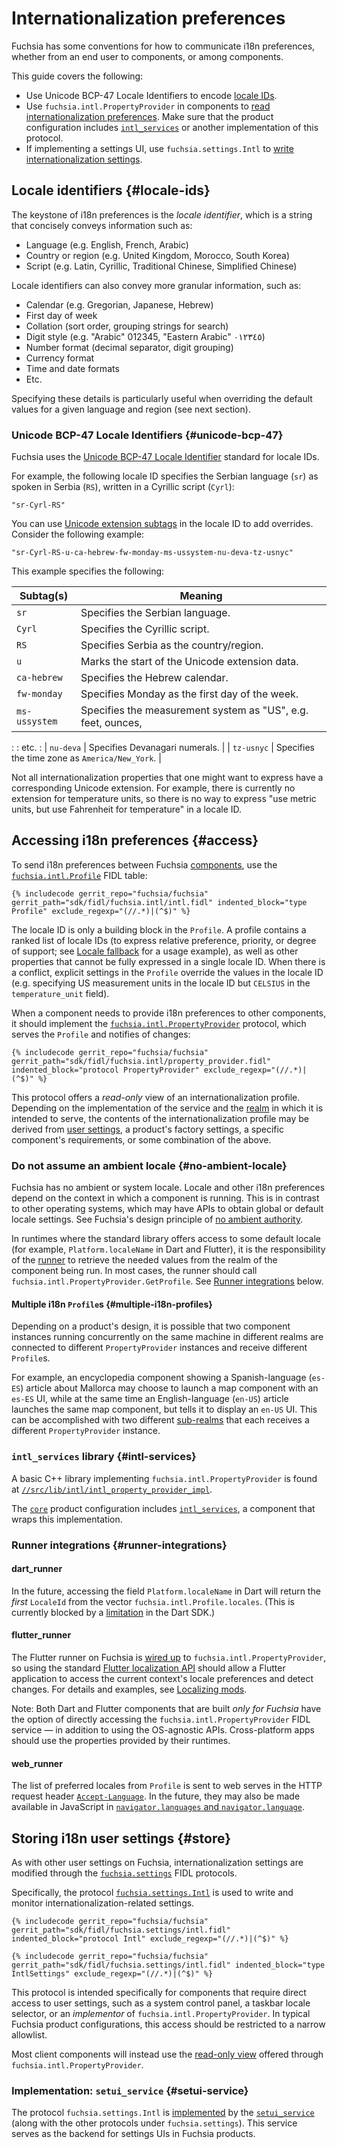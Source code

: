 # Internationalization preferences

Fuchsia has some conventions for how to communicate i18n preferences, whether
from an end user to components, or among components.

This guide covers the following:

-   Use Unicode BCP-47 Locale Identifiers to encode [locale IDs](#locale-ids).
-   Use `fuchsia.intl.PropertyProvider` in components to
    [read internationalization preferences](#access). Make sure that the product
    configuration includes [`intl_services`](#intl-services) or another
    implementation of this protocol.
-   If implementing a settings UI, use `fuchsia.settings.Intl` to
    [write internationalization settings](#store).

## Locale identifiers {#locale-ids}

The keystone of i18n preferences is the _locale identifier_, which is a string
that concisely conveys information such as:

-   Language (e.g. English, French, Arabic)
-   Country or region (e.g. United Kingdom, Morocco, South Korea)
-   Script (e.g. Latin, Cyrillic, Traditional Chinese, Simplified Chinese)

Locale identifiers can also convey more granular information, such as:

-   Calendar (e.g. Gregorian, Japanese, Hebrew)
-   First day of week
-   Collation (sort order, grouping strings for search)
-   Digit style (e.g. "Arabic" 012345, "Eastern Arabic" ٠١٢٣٤٥)
-   Number format (decimal separator, digit grouping)
-   Currency format
-   Time and date formats
-   Etc.

Specifying these details is particularly useful when overriding the default
values for a given language and region (see next section).

### Unicode BCP-47 Locale Identifiers {#unicode-bcp-47}

Fuchsia uses the
[Unicode BCP-47 Locale Identifier](http://www.unicode.org/reports/tr35/#BCP_47_Conformance)
standard for locale IDs.

For example, the following locale ID specifies the Serbian language (`sr`) as
spoken in Serbia (`RS`), written in a Cyrillic script (`Cyrl`):

```none {:.devsite-disable-click-to-copy}
"sr-Cyrl-RS"
```

You can use
[Unicode extension subtags](http://unicode.org/reports/tr35/#u_Extension) in the
locale ID to add overrides. Consider the following example:

```none {:.devsite-disable-click-to-copy}
"sr-Cyrl-RS-u-ca-hebrew-fw-monday-ms-ussystem-nu-deva-tz-usnyc"
```

This example specifies the following:

| Subtag(s)     | Meaning                                                      |
| ------------- | ------------------------------------------------------------ |
| `sr`          | Specifies the Serbian language.                              |
| `Cyrl`        | Specifies the Cyrillic script.                               |
| `RS`          | Specifies Serbia as the country/region.                      |
| `u`           | Marks the start of the Unicode extension data.               |
| `ca-hebrew`   | Specifies the Hebrew calendar.                               |
| `fw-monday`   | Specifies Monday as the first day of the week.               |
| `ms-ussystem` | Specifies the measurement system as "US", e.g. feet, ounces, |
:               : etc.                                                         :
| `nu-deva`     | Specifies Devanagari numerals.                               |
| `tz-usnyc`    | Specifies the time zone as `America/New_York`.               |

Not all internationalization properties that one might want to express have a
corresponding Unicode extension. For example, there is currently no extension
for temperature units, so there is no way to express "use metric units, but use
Fahrenheit for temperature" in a locale ID.

## Accessing i18n preferences {#access}

To send i18n preferences between Fuchsia
[components](/docs/glossary/README.md#component), use the
[`fuchsia.intl.Profile`](https://fuchsia.dev/reference/fidl/fuchsia.intl#Profile)
FIDL table:

```fidl {:.devsite-disable-click-to-copy}
{% includecode gerrit_repo="fuchsia/fuchsia" gerrit_path="sdk/fidl/fuchsia.intl/intl.fidl" indented_block="type Profile" exclude_regexp="(//.*)|(^$)" %}
```

The locale ID is only a building block in the `Profile`. A profile contains a
ranked list of locale IDs (to express relative preference, priority, or degree
of support; see [Locale fallback](./localization/locale_fallback.md) for a
usage example), as well as other properties that cannot be fully expressed in a
single locale ID. When there is a conflict, explicit settings in the `Profile`
override the values in the locale ID (e.g. specifying US measurement units in
the locale ID but `CELSIUS` in the `temperature_unit` field).

When a component needs to provide i18n preferences to other components, it
should implement the
[`fuchsia.intl.PropertyProvider`](https://fuchsia.dev/reference/fidl/fuchsia.intl#PropertyProvider)
protocol, which serves the `Profile` and notifies of changes:

```fidl {:.devsite-disable-click-to-copy}
{% includecode gerrit_repo="fuchsia/fuchsia" gerrit_path="sdk/fidl/fuchsia.intl/property_provider.fidl" indented_block="protocol PropertyProvider" exclude_regexp="(//.*)|(^$)" %}
```

This protocol offers a _read-only_ view of an internationalization profile.
Depending on the implementation of the service and the
[realm](/docs/concepts/components/v2/realms.md) in which it is intended to
serve, the contents of the internationalization profile may be derived from
[user settings](#store), a product's factory settings, a specific component's
requirements, or some combination of the above.

### Do not assume an ambient locale {#no-ambient-locale}

Fuchsia has no ambient or system locale. Locale and other i18n preferences
depend on the context in which a component is running. This is in contrast to
other operating systems, which may have APIs to obtain global or default locale
settings. See Fuchsia's design principle of
[no ambient authority](/docs/concepts/components/v2/design_principles.md#no-ambient-authority).

In runtimes where the standard library offers access to some default locale (for
example, `Platform.localeName` in Dart and Flutter), it is the responsibility of
the [runner](/docs/concepts/components/v2/capabilities/runners.md) to retrieve
the needed values from the realm of the component being run. In most cases, the
runner should call `fuchsia.intl.PropertyProvider.GetProfile`. See
[Runner integrations](#runner-integrations) below.

#### Multiple i18n `Profile`s {#multiple-i18n-profiles}

Depending on a product's design, it is possible that two component instances
running concurrently on the same machine in different realms are connected to
different `PropertyProvider` instances and receive different `Profile`s.

For example, an encyclopedia component showing a Spanish-language (`es-ES`)
article about Mallorca may choose to launch a map component with an `es-ES` UI,
while at the same time an English-language (`en-US`) article launches the same
map component, but tells it to display an `en-US` UI. This can be accomplished
with two different
[sub-realms](/docs/concepts/components/v2/realms.md#definitions) that each
receives a different `PropertyProvider` instance.

### `intl_services` library {#intl-services}

A basic C++ library implementing `fuchsia.intl.PropertyProvider` is found at
[`//src/lib/intl/intl_property_provider_impl`](/src/lib/intl/intl_property_provider_impl).

The
[`core`](/docs/development/build/concepts/build_system/boards_and_products.md#key_product_configurations)
product configuration includes [`intl_services`](/src/intl/intl_services), a
component that wraps this implementation.

### Runner integrations {#runner-integrations}

#### dart_runner

In the future, accessing the field `Platform.localeName` in Dart will return the
_first_ `LocaleId` from the vector `fuchsia.intl.Profile.locales`. (This is
currently blocked by a
[limitation](https://github.com/dart-lang/sdk/issues/37586) in the Dart SDK.)

#### flutter_runner

The Flutter runner on Fuchsia is [wired up][flutter-source] to
`fuchsia.intl.PropertyProvider`, so using the standard
[Flutter localization API][flutter-l10n] should allow a Flutter application to
access the current context's locale preferences and detect changes. For details
and examples, see [Localizing mods](localizing_mods.md).

Note: Both Dart and Flutter components that are built _only for Fuchsia_ have
the option of directly accessing the `fuchsia.intl.PropertyProvider` FIDL
service — in addition to using the OS-agnostic APIs. Cross-platform apps should
use the properties provided by their runtimes.

#### web_runner

The list of preferred locales from `Profile` is sent to web serves in the HTTP
request header [`Accept-Language`][accept-language]. In the future, they may
also be made available in JavaScript in
[`navigator.languages` and `navigator.language`][navigator-languages].

## Storing i18n user settings {#store}

As with other user settings on Fuchsia, internationalization settings are
modified through the
[`fuchsia.settings`](https://fuchsia.dev/reference/fidl/fuchsia.intl/index) FIDL
protocols.

Specifically, the protocol
[`fuchsia.settings.Intl`](https://fuchsia.dev/reference/fidl/fuchsia.intl/index#Intl)
is used to write and monitor internationalization-related settings.

```fidl {:.devsite-disable-click-to-copy}
{% includecode gerrit_repo="fuchsia/fuchsia" gerrit_path="sdk/fidl/fuchsia.settings/intl.fidl" indented_block="protocol Intl" exclude_regexp="(//.*)|(^$)" %}
```

```fidl {:.devsite-disable-click-to-copy}
{% includecode gerrit_repo="fuchsia/fuchsia" gerrit_path="sdk/fidl/fuchsia.settings/intl.fidl" indented_block="type IntlSettings" exclude_regexp="(//.*)|(^$)" %}
```

This protocol is intended specifically for components that require direct access
to user settings, such as a system control panel, a taskbar locale selector, or
an _implementor_ of `fuchsia.intl.PropertyProvider`. In typical Fuchsia product
configurations, this access should be restricted to a narrow allowlist.

Most client components will instead use the [read-only view](#access) offered
through `fuchsia.intl.PropertyProvider`.

### Implementation: `setui_service` {#setui-service}

The protocol `fuchsia.settings.Intl` is
[implemented](/garnet/bin/setui/src/intl/) by the
[`setui_service`](/garnet/bin/setui/) (along with the other protocols under
`fuchsia.settings`). This service serves as the backend for settings UIs in
Fuchsia products.

<!--xrefs-->

[flutter-source]: https://cs.opensource.google/flutter/engine/+/master:shell/platform/fuchsia/flutter/engine.cc;?q=%5Cbintl_property_provider_%5Cb
[flutter-l10n]: https://flutter.dev/docs/development/accessibility-and-localization/internationalization
[accept-language]: https://developer.mozilla.org/en-US/docs/Web/HTTP/Headers/Accept-Language
[navigator-languages]: https://developer.mozilla.org/en-US/docs/Web/API/NavigatorLanguage/languages
